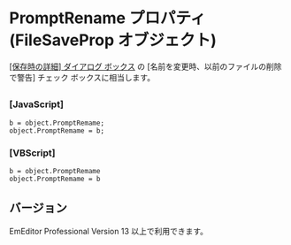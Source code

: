 # PromptRename プロパティ (FileSaveProp オブジェクト)

[\[保存時の詳細\] ダイアログ ボックス](../../dlg/properties/file/save_details/index) の
\[名前を変更時、以前のファイルの削除で警告\] チェック ボックスに相当します。

## 

### \[JavaScript\]

```
b = object.PromptRemame;
object.PromptRemame = b;
```

### \[VBScript\]

```
b = object.PromptRemame
object.PromptRemame = b
```

## バージョン

EmEditor Professional Version 13 以上で利用できます。
